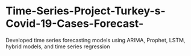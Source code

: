 # Time-Series-Project-Turkey-s-Covid-19-Cases-Forecast-
 Developed time series forecasting models using ARIMA, Prophet, LSTM, hybrid models, and time series regression
